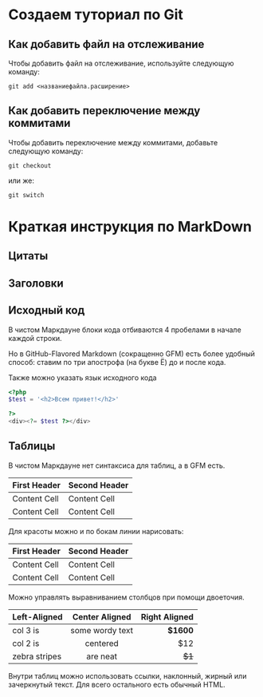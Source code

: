 # Создаем туториал по Git

## Как добавить файл на отслеживание

Чтобы добавить файл на отслеживание, используйте следующую команду:
```
git add <названиефайла.расширение>
```
## Как добавить переключение между коммитами

Чтобы добавить переключение между коммитами, добавьте следующую команду:

```
git checkout 
```

или же:

```
git switch
```


# Краткая инструкция по MarkDown

## Цитаты

## Заголовки

## Исходный код 

В чистом Маркдауне блоки кода отбиваются 4 пробелами в начале
каждой строки.

Но в GitHub-Flavored Markdown (сокращенно GFM) есть более
удобный способ: ставим по три апострофа (на букве Ё) до и после
кода. 

Также можно указать язык исходного кода

```php
<?php 
$test = '<h2>Всем привет!</h2>'

?>
<div><?= $test ?></div>
```

## Таблицы

В чистом Маркдауне нет синтаксиса для таблиц, а в GFM
есть.

First Header | Second Header
------------- | -------------
Content Cell | Content Cell
Content Cell | Content Cell

Для красоты можно и по бокам линии нарисовать:

| First Header | Second Header |
| ------------- | ------------- |
| Content Cell | Content Cell |
| Content Cell | Content Cell |

Можно управлять выравниванием столбцов при помощи
двоеточия.

| Left-Aligned | Center Aligned | Right Aligned |
|:------------- |:---------------:| -------------:|
| col 3 is | some wordy text | **$1600** |
| col 2 is | centered | $12 |
| zebra stripes | are neat | ~~$1~~ |

Внутри таблиц можно использовать ссылки, наклонный,
жирный или зачеркнутый текст.
Для всего остального есть обычный HTML.